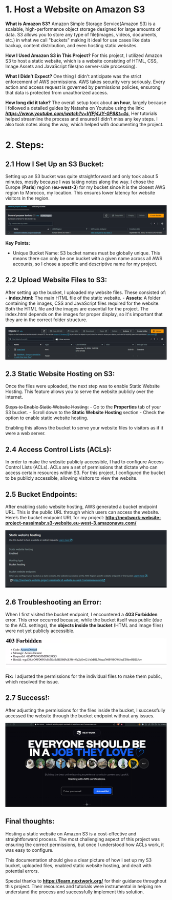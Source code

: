 # 1. Host a Website on Amazon S3

**What is Amazon S3?**
Amazon Simple Storage Service(Amazon S3) is a scalable, high-performance object storage designed for large amounts of data. S3 allows you to store any type of file(images, videos,
documents, etc.) in what we call "buckets" making it ideal for use cases like data backup, content distribution, and even hosting static websites.

**How I Used Amazon S3 in This Project?**
For this project, I utilized Amazon S3 to host a static website, which is a website consisting of HTML, CSS, Image Assets and JavaScript files(no server-side processing).

**What I Didn’t Expect?**
One thing I didn't anticipate was the strict enforcement of AWS permissions. AWS takes security very seriously. Every action and access request is governed by permissions policies, ensurong that data is protected from unauthorized access.

**How long did it take?**
The overall setup took about **an hour**, largely because I followed a detailed guides by Natasha on Youtube using the link: ***https://www.youtube.com/watch?v=VfPj4JY-0P8&t=4s***, Her tutorials helped streamline the process and ensured I didn’t miss any key steps. I also took notes along the way, which helped with documenting the project.

# 2. Steps:

## 2.1 How I Set Up an S3 Bucket:

Setting up an S3 bucket was quite straightforward and only took about 5 minutes, mostly because I was taking notes along the way. I chose the Europe (**Paris**) region (**eu-west-3**) for my bucket since it is the closest AWS region to Morocco, my location. This ensures lower latency for website visitors in the region.

![alt text](screenshots/bucket-creation.PNG)

**Key Points:**
  - Unique Bucket Name: S3 bucket names must be globally unique. This means there can only be one bucket with a given name across all AWS accounts, so I chose a specific and descriptive name for my project.

## 2.2 Upload Website Files to S3:

After setting up the bucket, I uploaded my website files. These consisted of:
    - **index.html:** The main HTML file of the static website.
    - **Assets:** A folder containing the images, CSS and JavaScript files required for the website.
Both the HTML file and the images are essential for the project. The index.html depends on the images for proper display, so it's important that they are in the correct folder structure.

![alt text](screenshots/objects-upload.PNG)

## 2.3 Static Website Hosting on S3:

Once the files were uploaded, the next step was to enable Static Website Hosting. This feature allows you to serve the website publicly over the internet.

~~Steps to Enable Static Website Hosting:~~
    - Go to the **Properties** tab of your S3 bucket. 
    - Scroll down to the **Static Website Hosting** section
    - Check the option to enable static website hosting.

Enabling this allows the bucket to serve your website files to visitors as if it were a web server.

## 2.4 Access Control Lists (ACLs):

In order to make the website publicly accessible, I had to configure Access Control Lists (ACLs). ACLs are a set of permissions that dictate who can access certain resources within S3. For this project, I configured the bucket to be publicly accessible, allowing visitors to view the website.

## 2.5 Bucket Endpoints:

After enabling static website hosting, AWS generated a bucket endpoint URL. This is the public URL through which users can access the website.
Here’s the bucket endpoint URL for my project: **http://nextwork-website-project-nassimabr.s3-website.eu-west-3.amazonaws.com/**

![alt text](screenshots/bucket-endpoint.PNG)

## 2.6 Troubleshooting an Error:

When I first visited the bucket endpoint, I encountered a **403 Forbidden** error. This error occurred because, while the bucket itself was public (due to the ACL settings), the **objects inside the bucket** (HTML and image files) were not yet publicly accessible.

![alt text](screenshots/403-status.PNG)

**Fix:**
I adjusted the permissions for the individual files to make them public, which resolved the issue.

## 2.7 Success!:

After adjusting the permissions for the files inside the bucket, I successfully accessed the website through the bucket endpoint without any issues.

![alt text](screenshots/website-hosted.PNG)

## Final thoughts:

Hosting a static website on Amazon S3 is a cost-effective and straightforward process. The most challenging aspect of this project was ensuring the correct permissions, but once I understood how ACLs work, it was easy to configure.

This documentation should give a clear picture of how I set up my S3 bucket, uploaded files, enabled static website hosting, and dealt with potential errors.

Special thanks to **https://learn.nextwork.org/** for their guidance throughout this project. Their resources and tutorials were instrumental in helping me understand the process and successfully implement this solution.
